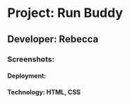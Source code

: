 # Project: Run Buddy

## Developer: Rebecca


### Screenshots:


#### Deployment: 




#### Technology: HTML, CSS
